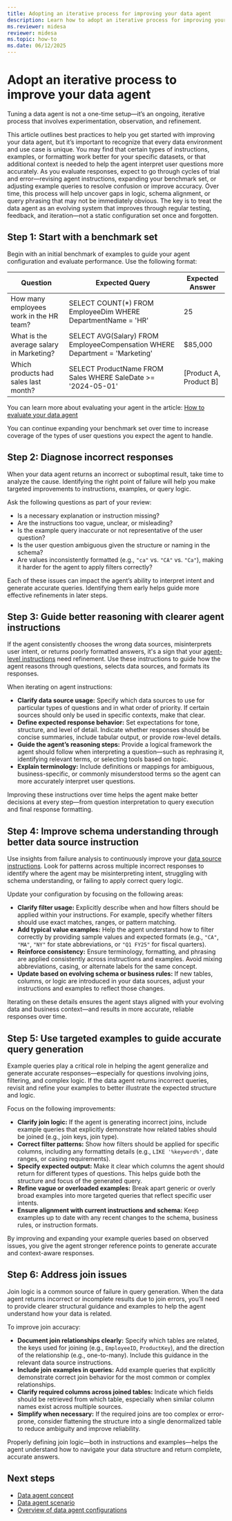 ```yaml
---
title: Adopting an iterative process for improving your data agent
description: Learn how to adopt an iterative process for improving your data agent.
ms.reviewer: midesa
reviewer: midesa
ms.topic: how-to
ms.date: 06/12/2025
---
```


# Adopt an iterative process to improve your data agent

Tuning a data agent is not a one-time setup—it’s an ongoing, iterative process that involves experimentation, observation, and refinement.

This article outlines best practices to help you get started with improving your data agent, but it’s important to recognize that every data environment and use case is unique. You may find that certain types of instructions, examples, or formatting work better for your specific datasets, or that additional context is needed to help the agent interpret user questions more accurately. As you evaluate responses, expect to go through cycles of trial and error—revising agent instructions, expanding your benchmark set, or adjusting example queries to resolve confusion or improve accuracy. Over time, this process will help uncover gaps in logic, schema alignment, or query phrasing that may not be immediately obvious. The key is to treat the data agent as an evolving system that improves through regular testing, feedback, and iteration—not a static configuration set once and forgotten.

## Step 1: Start with a benchmark set

Begin with an initial benchmark of examples to guide your agent configuration and evaluate performance. Use the following format:

| Question                                 | Expected Query                          | Expected Answer                |
|------------------------------------------|------------------------------------------|--------------------------------|
| How many employees work in the HR team? | SELECT COUNT(*) FROM EmployeeDim WHERE DepartmentName = 'HR' | 25                             |
| What is the average salary in Marketing? | SELECT AVG(Salary) FROM EmployeeCompensation WHERE Department = 'Marketing' | $85,000                         |
| Which products had sales last month?     | SELECT ProductName FROM Sales WHERE SaleDate >= '2024-05-01' | [Product A, Product B]         |

You can learn more about evaluating your agent in the article: [How to evaluate your data agent](../data-science/evaluate-data-agent.md)

You can continue expanding your benchmark set over time to increase coverage of the types of user questions you expect the agent to handle.

## Step 2: Diagnose incorrect responses

When your data agent returns an incorrect or suboptimal result, take time to analyze the cause. Identifying the right point of failure will help you make targeted improvements to instructions, examples, or query logic.

Ask the following questions as part of your review:

- Is a necessary explanation or instruction missing?
- Are the instructions too vague, unclear, or misleading?
- Is the example query inaccurate or not representative of the user question?
- Is the user question ambiguous given the structure or naming in the schema?
- Are values inconsistently formatted (e.g., `"ca"` vs. `"CA"` vs. `"Ca"`), making it harder for the agent to apply filters correctly?

Each of these issues can impact the agent’s ability to interpret intent and generate accurate queries. Identifying them early helps guide more effective refinements in later steps.

## Step 3: Guide better reasoning with clearer agent instructions

If the agent consistently chooses the wrong data sources, misinterprets user intent, or returns poorly formatted answers, it's a sign that your [agent-level instructions](../data-science/data-agent-configurations.md#data-agent-instructions) need refinement. Use these instructions to guide how the agent reasons through questions, selects data sources, and formats its responses.

When iterating on agent instructions:

- **Clarify data source usage:** Specify which data sources to use for particular types of questions and in what order of priority. If certain sources should only be used in specific contexts, make that clear.
- **Define expected response behavior:** Set expectations for tone, structure, and level of detail. Indicate whether responses should be concise summaries, include tabular output, or provide row-level details.
- **Guide the agent’s reasoning steps:** Provide a logical framework the agent should follow when interpreting a question—such as rephrasing it, identifying relevant terms, or selecting tools based on topic.
- **Explain terminology:** Include definitions or mappings for ambiguous, business-specific, or commonly misunderstood terms so the agent can more accurately interpret user questions.

Improving these instructions over time helps the agent make better decisions at every step—from question interpretation to query execution and final response formatting.

## Step 4: Improve schema understanding through better data source instruction

Use insights from failure analysis to continuously improve your [data source instructions](../data-science/data-agent-configurations.md#data-source-instructions). Look for patterns across multiple incorrect responses to identify where the agent may be misinterpreting intent, struggling with schema understanding, or failing to apply correct query logic.

Update your configuration by focusing on the following areas:

- **Clarify filter usage:** Explicitly describe when and how filters should be applied within your instructions. For example, specify whether filters should use exact matches, ranges, or pattern matching.
- **Add typical value examples:** Help the agent understand how to filter correctly by providing sample values and expected formats (e.g., `"CA"`, `"MA"`, `"NY"` for state abbreviations, or `"Q1 FY25"` for fiscal quarters).
- **Reinforce consistency:** Ensure terminology, formatting, and phrasing are applied consistently across instructions and examples. Avoid mixing abbreviations, casing, or alternate labels for the same concept.
- **Update based on evolving schema or business rules:** If new tables, columns, or logic are introduced in your data sources, adjust your instructions and examples to reflect those changes.

Iterating on these details ensures the agent stays aligned with your evolving data and business context—and results in more accurate, reliable responses over time.

## Step 5: Use targeted examples to guide accurate query generation

Example queries play a critical role in helping the agent generalize and generate accurate responses—especially for questions involving joins, filtering, and complex logic. If the data agent returns incorrect queries, revisit and refine your examples to better illustrate the expected structure and logic.

Focus on the following improvements:

- **Clarify join logic:** If the agent is generating incorrect joins, include example queries that explicitly demonstrate how related tables should be joined (e.g., join keys, join type).
- **Correct filter patterns:** Show how filters should be applied for specific columns, including any formatting details (e.g., `LIKE '%keyword%'`, date ranges, or casing requirements).
- **Specify expected output:** Make it clear which columns the agent should return for different types of questions. This helps guide both the structure and focus of the generated query.
- **Refine vague or overloaded examples:** Break apart generic or overly broad examples into more targeted queries that reflect specific user intents.
- **Ensure alignment with current instructions and schema:** Keep examples up to date with any recent changes to the schema, business rules, or instruction formats.

By improving and expanding your example queries based on observed issues, you give the agent stronger reference points to generate accurate and context-aware responses.

## Step 6: Address join issues

Join logic is a common source of failure in query generation. When the data agent returns incorrect or incomplete results due to join errors, you’ll need to provide clearer structural guidance and examples to help the agent understand how your data is related.

To improve join accuracy:

- **Document join relationships clearly:** Specify which tables are related, the keys used for joining (e.g., `EmployeeID`, `ProductKey`), and the direction of the relationship (e.g., one-to-many). Include this guidance in the relevant data source instructions.
- **Include join examples in queries:** Add example queries that explicitly demonstrate correct join behavior for the most common or complex relationships.
- **Clarify required columns across joined tables:** Indicate which fields should be retrieved from which table, especially when similar column names exist across multiple sources.
- **Simplify when necessary:** If the required joins are too complex or error-prone, consider flattening the structure into a single denormalized table to reduce ambiguity and improve reliability.

Properly defining join logic—both in instructions and examples—helps the agent understand how to navigate your data structure and return complete, accurate answers.

## Next steps

- [Data agent concept](concept-data-agent.md)
- [Data agent scenario](data-agent-scenario.md)
- [Overview of data agent configurations](data-agent-configurations.md)